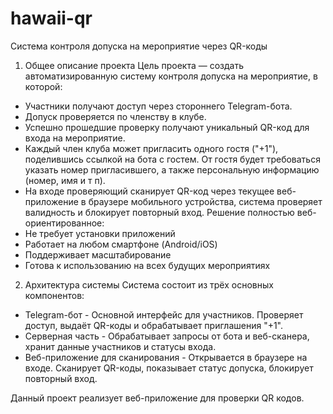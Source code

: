 # hawaii-qr

Система контроля допуска на мероприятие через QR-коды

1. Общее описание проекта
   Цель проекта — создать автоматизированную систему контроля допуска на мероприятие, в которой:

- Участники получают доступ через стороннего Telegram-бота.
- Допуск проверяется по членству в клубе.
- Успешно прошедшие проверку получают уникальный QR-код для входа на мероприятие.
- Каждый член клуба может пригласить одного гостя ("+1"), поделившись ссылкой на бота с гостем. От гостя будет требоваться указать номер пригласившего, а также персональную информацию (номер, имя и т п).
- На входе проверяющий сканирует QR-код через текущее веб-приложение в браузере мобильного устройства, система проверяет валидность и блокирует повторный вход.
  Решение полностью веб-ориентированное:
- Не требует установки приложений
- Работает на любом смартфоне (Android/iOS)
- Поддерживает масштабирование
- Готова к использованию на всех будущих мероприятиях

2. Архитектура системы
   Система состоит из трёх основных компонентов:

- Telegram-бот - Основной интерфейс для участников. Проверяет доступ, выдаёт QR-коды и обрабатывает приглашения "+1".
- Серверная часть - Обрабатывает запросы от бота и веб-сканера, хранит данные участников и статусы входа.
- Веб-приложение для сканирования - Открывается в браузере на входе. Сканирует QR-коды, показывает статус допуска, блокирует повторный вход.

Данный проект реализует веб-приложение для проверки QR кодов.
